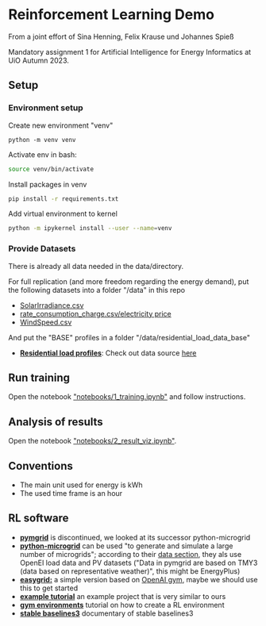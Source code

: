 # Reinforcement Learning Demo

From a joint effort of Sina Henning, Felix Krause und Johannes Spieß 

Mandatory assignment 1 for Artificial Intelligence for Energy Informatics at UiO Autumn 2023.


## Setup
### Environment setup

Create new environment "venv"
```shell
python -m venv venv
```

Activate env in bash:
```bash
source venv/bin/activate
```

Install packages in venv
```bash
pip install -r requirements.txt
```

Add virtual environment to kernel
```bash
python -m ipykernel install --user --name=venv
```

### Provide Datasets
There is already all data needed in the data/directory. 

For full replication (and more freedom regarding the energy demand), put the following datasets into a folder "/data" in this repo
* [SolarIrradiance.csv](https://drive.google.com/file/d/1SUjtybPtUzwSEDQoqXbMNijEeDi8QF8m/view)
* [rate_consumption_charge.csv/electricity price](https://drive.google.com/file/d/1uxM9TC401TBwjcdxe3i7TAxSo9tPNWi1/view)
* [WindSpeed.csv](https://drive.google.com/file/d/1X87VRm88-Tp2cs9zjmOB0R6wTxJl8QBf/view)

And put the "BASE" profiles in a folder "/data/residential_load_data_base"
* **[Residential load profiles](https://data.openei.org/files/153/RESIDENTIAL_LOAD_DATA_E_PLUS_OUTPUT.zip)**: Check out data source [here](https://data.openei.org/submissions/153)

## Run training
Open the notebook ["notebooks/1_training.ipynb"](notebooks/1_training.ipynb) and follow instructions.

## Analysis of results
Open the notebook ["notebooks/2_result_viz.ipynb"](notebooks/2_result_viz.ipynb).


## Conventions
* The main unit used for energy is kWh
* The used time frame is an hour


## RL software

* **[pymgrid](https://github.com/Total-RD/pymgrid)** is discontinued, we looked at its successor python-microgrid
* **[python-microgrid](https://github.com/ahalev/python-microgrid/tree/master)** can be used "to generate and simulate a large number of microgrids"; according to their [data section](https://github.com/ahalev/python-microgrid/tree/master#data), they als use OpenEI load data and PV datasets ("Data in pymgrid are based on TMY3 (data based on representative weather)", this might be EnergyPlus)
* **[easygrid:](https://github.com/YannBerthelot/easygrid/tree/main)** a simple version based on [OpenAI gym](https://github.com/openai/gym), maybe we should use this to get started
* **[example tutorial](https://github.com/Wenuka/RL_for_energy_tutorial)** an example project that is very similar to ours
* **[gym environments](https://www.gymlibrary.dev//content/environment_creation/#)** tutorial on how to create a RL environment
* **[stable baselines3](https://stable-baselines3.readthedocs.io/en/master/modules/ppo.html)** documentary of stable baselines3